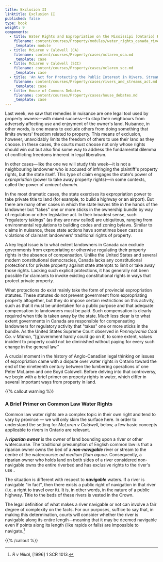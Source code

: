 ```yaml
---
title: Exclusion II
linktitle: Exclusion II
published: false
type: book
weight: 9
components:
  - title: Water Rights and Expropriation on the Mississipi (Ontario) River
    filename: content/courses/Property/modules/water_rights_canada_rivers.md
    _template: module
  - title: McLaren v Caldwell (CA)
    filename: content/courses/Property/cases/mclaren_oca.md
    _template: case
  - title: McLaren v Caldwell (SCC)
    filename: content/courses/Property/cases/mclaren_scc.md
    _template: case
  - title: 'An Act for Protecting the Public Interest in Rivers, Streams and Creeks'
    filename: content/courses/Property/cases/rivers_and_streams_act.md
    _template: case
  - title: House of Commons Debates
    filename: content/courses/Property/cases/house_debates.md
    _template: case
---
```




Last week, we saw that remedies in nuisance are one legal tool used by property owners—with mixed success—to stop their neighbours from adversely affecting use and enjoyment of the owner's land. Nuisance, in other words, is one means to exclude others from doing something that limits owners' freedom related to property. This means of exclusion, however, unavoidably limits the freedom of others to use their land as they choose. In these cases, the courts must choose not only whose rights should win out but also find some way to address the fundamental dilemma of conflicting freedoms inherent in legal liberalism. 

In other cases—like the one we will study this week—it is not a neighbouring landowner who is accused of infringing the plaintiff's property rights, but the state itself. This type of claim engages the state's power of *expropriation* (power to take away property rights)—in some contexts, called the power of *eminent domain*.  

In the most dramatic cases, the state exercises its expropriation power to take private title to land (for example, to build a highway or an airport). But there are many other cases in which the state leaves title in the hands of the landowner but "takes" one or more sticks in the ownership bundle by way of regulation or other legislative act. In their broadest sense, such "regulatory takings" (as they are now called) are ubiquitous, ranging from environmental regulations to building codes and zoning bylaws. Similar to claims in nuisance, these state actions have sometimes been cast as violations of claimant landowners' traditional rights of property.

A key legal issue is to what extent landowners in Canada can exclude governments from expropriating or otherwise regulating their property rights in the absence of compensation. Unlike the United States and several modern constitutional democracies, Canada lacks any constitutional protections for private property against state attempts to limit or take away those rights. Lacking such explicit protections, it has generally not been possible for claimants to invoke existing constitutional rights in ways that protect private property. 

What protections do exist mainly take the form of provincial expropriation statutes. These statutes do not prevent government from expropriating property altogether, but they do impose certain restrictions on this activity, such as that it must be undertaken for a public purpose and that adequate compensation to landowners must be paid. Such compensation is clearly required when title is taken away by the state. Much less clear is to what extent governments in Canada are responsible for compensating landowners for regulatory activity that "takes" one or more sticks in the bundle. As the United States Supreme Court observed in *Pennsylvania Coal Co. v Mahon*, "[g]overnment hardly could go on if, to some extent, values incident to property could not be diminished without paying for every such change in the general law."

A crucial moment in the history of Anglo-Canadian legal thinking on issues of expropriation came with a dispute over water rights in Ontario toward the end of the nineteenth century between the lumbering operations of one Peter McLaren and one Boyd Caldwell. Before delving into that controversy, we begin with a brief primer on property rights in water, which differ in several important ways from property in land. 


{{% callout warning %}} 

### A Brief Primer on Common Law Water Rights

Common law water rights are a complex topic in their own right and tend to vary by province — we will only skim the surface here. In order to understand the setting for *McLaren v Caldwell*, below, a few basic concepts applicable to rivers in Ontario are relevant.

A ***riparian owner*** is the owner of land bounding upon a river or other watercourse. The traditional presumption of English common law is that a riparian owner owns the bed of a ***non-navigable*** river or stream to the centre of the watercourse: *ad medium filum aquae*. Consequently, a riparian owner who holds land on both sides of a river considered non-navigable owns the entire riverbed and has exclusive rights to the river's use . 

The situation is different with respect to ***navigable*** waters. If a river is navigable "in fact", then there exists a public right of navigation in that river (i.e. a right to travel over it). It is, in other words, in the nature of a public highway. Title to the beds of these rivers is vested in the Crown. 

The legal definition of what makes a river navigable or not can involve a fair degree of complexity on the facts. For our purposes, suffice to say that, in making this determination, courts will consider whether the river is navigable along its entire length—meaning that it may be deemed navigable even if points along its length (like rapids or falls) are impossible to navigate.[^nikal1996] 

[^nikal1996]: *R v Nikal*, [1996] 1 SCR 1013.

{{% /callout %}}
